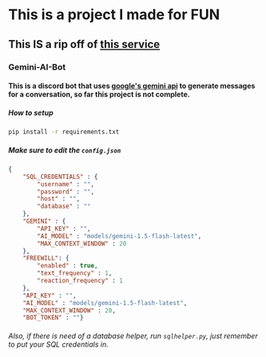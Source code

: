 # This is a project I made for **FUN**

## This **IS** a rip off of [this service](https://discord.gg/shapes)

### Gemini-AI-Bot
#### This is a discord bot that uses [google's gemini api](https://ai.google.dev/) to generate messages for a conversation, so far this project is not complete.

##### How to setup
```bash
pip install -r requirements.txt
```
##### Make sure to edit the `config.json`
```json
{
    "SQL_CREDENTIALS" : {
        "username" : "",
        "password" : "",
        "host" : "",
        "database" : ""
    },
    "GEMINI" : {
        "API_KEY" : "",
        "AI_MODEL" : "models/gemini-1.5-flash-latest",
        "MAX_CONTEXT_WINDOW" : 20
    },
    "FREEWILL": {
        "enabled" : true,
        "text_frequency" : 1,
        "reaction_frequency" : 1
    },
    "API_KEY" : "",
    "AI_MODEL" : "models/gemini-1.5-flash-latest",
    "MAX_CONTEXT_WINDOW" : 20,
    "BOT_TOKEN" : ""}
``` 
###### Also, if there is need of a database helper, run `sqlhelper.py`, just remember to put your SQL credentials in.